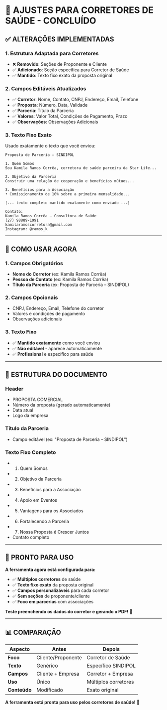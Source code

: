 # 🏥 AJUSTES PARA CORRETORES DE SAÚDE - CONCLUÍDO

## ✅ ALTERAÇÕES IMPLEMENTADAS

### **1. Estrutura Adaptada para Corretores**
- ❌ **Removido**: Seções de Proponente e Cliente
- ✅ **Adicionado**: Seção específica para Corretor de Saúde
- ✅ **Mantido**: Texto fixo exato da proposta original

### **2. Campos Editáveis Atualizados**
- ✅ **Corretor**: Nome, Contato, CNPJ, Endereço, Email, Telefone
- ✅ **Proposta**: Número, Data, Validade
- ✅ **Parceria**: Título da Parceria
- ✅ **Valores**: Valor Total, Condições de Pagamento, Prazo
- ✅ **Observações**: Observações Adicionais

### **3. Texto Fixo Exato**
Usado exatamente o texto que você enviou:

```
Proposta de Parceria – SINDIPOL

1. Quem Somos
Sou Kamila Ramos Corrêa, corretora de saúde parceira da Star Life...

2. Objetivo da Parceria
Construir uma relação de cooperação e benefícios mútuos...

3. Benefícios para a Associação
• Comissionamento de 10% sobre a primeira mensalidade...

[... texto completo mantido exatamente como enviado ...]

Contato:
Kamila Ramos Corrêa – Consultora de Saúde
(27) 98889-1991
kamilaramoscorretora@gmail.com
Instagram: @ramos_k
```

---

## 🎯 COMO USAR AGORA

### **1. Campos Obrigatórios**
- **Nome do Corretor** (ex: Kamila Ramos Corrêa)
- **Pessoa de Contato** (ex: Kamila Ramos Corrêa)
- **Título da Parceria** (ex: Proposta de Parceria – SINDIPOL)

### **2. Campos Opcionais**
- CNPJ, Endereço, Email, Telefone do corretor
- Valores e condições de pagamento
- Observações adicionais

### **3. Texto Fixo**
- ✅ **Mantido exatamente** como você enviou
- ✅ **Não editável** - aparece automaticamente
- ✅ **Profissional** e específico para saúde

---

## 📄 ESTRUTURA DO DOCUMENTO

### **Header**
- PROPOSTA COMERCIAL
- Número da proposta (gerado automaticamente)
- Data atual
- Logo da empresa

### **Título da Parceria**
- Campo editável (ex: "Proposta de Parceria – SINDIPOL")

### **Texto Fixo Completo**
- 1. Quem Somos
- 2. Objetivo da Parceria
- 3. Benefícios para a Associação
- 4. Apoio em Eventos
- 5. Vantagens para os Associados
- 6. Fortalecendo a Parceria
- 7. Nossa Proposta é Crescer Juntos
- Contato completo

---

## 🚀 PRONTO PARA USO

**A ferramenta agora está configurada para:**
- ✅ **Múltiplos corretores** de saúde
- ✅ **Texto fixo exato** da proposta original
- ✅ **Campos personalizáveis** para cada corretor
- ✅ **Sem seções** de proponente/cliente
- ✅ **Foco em parcerias** com associações

**Teste preenchendo os dados do corretor e gerando o PDF!** 🎉

---

## 📊 COMPARAÇÃO

| Aspecto | Antes | Depois |
|---------|-------|--------|
| **Foco** | Cliente/Proponente | Corretor de Saúde |
| **Texto** | Genérico | Específico SINDIPOL |
| **Campos** | Cliente + Empresa | Corretor + Empresa |
| **Uso** | Único | Múltiplos corretores |
| **Conteúdo** | Modificado | Exato original |

**A ferramenta está pronta para uso pelos corretores de saúde!** 🏥
